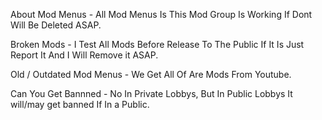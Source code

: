 About Mod Menus - All Mod Menus Is This Mod Group Is Working If Dont Will Be Deleted ASAP.

Broken Mods - I Test All Mods Before Release To The Public If It Is Just Report It And I Will Remove it ASAP.

Old / Outdated Mod Menus - We Get All Of Are Mods From Youtube.

Can You Get Bannned - No In Private Lobbys, But In Public Lobbys It will/may get banned If In a Public.
